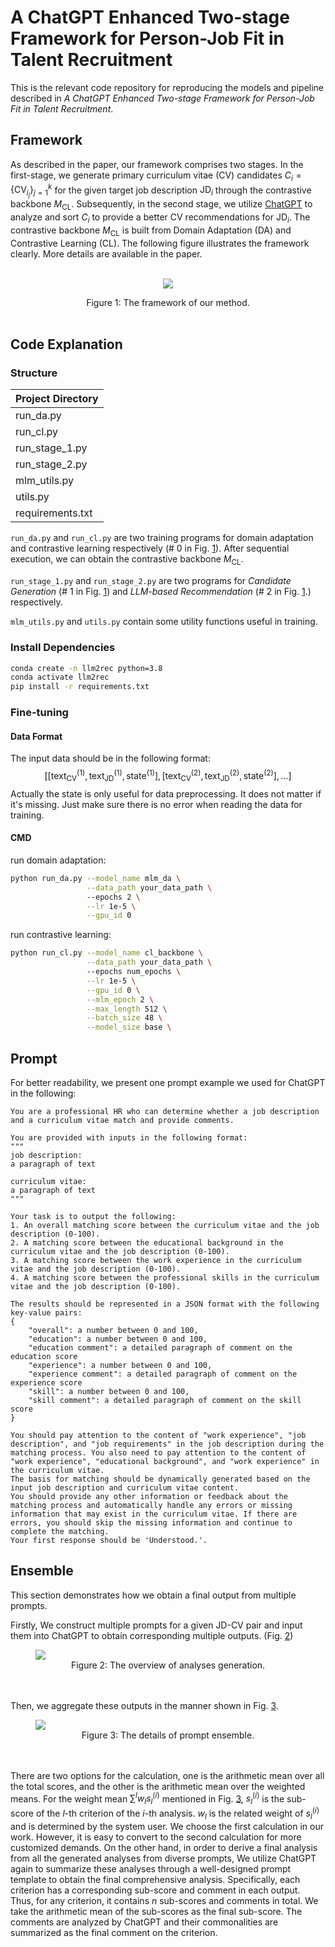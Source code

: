 # A ChatGPT Enhanced Two-stage Framework for Person-Job Fit in Talent Recruitment
This is the relevant code repository for reproducing the models and pipeline described in *A ChatGPT Enhanced Two-stage Framework for Person-Job Fit in Talent Recruitment*.

## Framework
As described in the paper, our framework comprises two stages. In the first-stage, we generate primary curriculum vitae (CV) candidates $C_i=\left\{\text{CV}_{i_j}\right\}_{j=1}^{k}$ for the given target job description $\text{JD}_i$ through the contrastive backbone $M_\text{CL}$. Subsequently, in the second stage, we utilize [ChatGPT](https://openai.com/chatgpt) to analyze and sort $C_i$ to provide a better CV recommendations for $\text{JD}_i$. The contrastive backbone $M_\text{CL}$ is built from Domain Adaptation (DA) and Contrastive Learning (CL). The following figure illustrates  the framework clearly. More details are available in the paper.

<p align="center">
    <br>
    <!-- <img src="./figures/framework.png" width="500"/> -->
    <img src="./figures/framework.png" id="framework"/>
      <figcaption style="text-align: center;"> Figure 1: The framework of our method. </figcaption>
    <br>
</p>


## Code Explanation

### Structure

| Project Directory |
| -------------- |
| run_da.py |
| run_cl.py |
| run_stage_1.py |
| run_stage_2.py |
| mlm_utils.py |
| utils.py |
| requirements.txt |

`run_da.py` and `run_cl.py` are two training programs for domain adaptation and contrastive learning respectively (\# 0 in Fig. [1](#framework)). After sequential execution, we can obtain the contrastive backbone $M_\text{CL}$.

`run_stage_1.py` and `run_stage_2.py` are two programs for *Candidate Generation* (\# 1 in Fig. [1](#framework)) and *LLM-based Recommendation* (\# 2 in Fig. [1](#framework).) respectively.

`mlm_utils.py` and `utils.py` contain some utility functions useful in training.



### Install Dependencies
```bash
conda create -n llm2rec python=3.8
conda activate llm2rec
pip install -r requirements.txt 
```

### Fine-tuning

#### Data Format

The input data should be in the following format:
$$
[[\text{text}_\text{CV}^{(1)}, \text{text}_\text{JD}^{(1)}, \text{state}^{(1)}], [\text{text}_\text{CV}^{(2)}, \text{text}_\text{JD}^{(2)}, \text{state}^{(2)}], \dots]
$$
Actually the $\text{state}$ is only useful for data preprocessing. It does not matter if it's missing. Just make sure there is no error when reading the data for training.

#### CMD

run domain adaptation:
```bash
python run_da.py --model_name mlm_da \
                 --data_path your_data_path \ 
                 --epochs 2 \
                 --lr 1e-5 \
                 --gpu_id 0
```

run contrastive learning:
```bash
python run_cl.py --model_name cl_backbone \
                 --data_path your_data_path \ 
                 --epochs num_epochs \
                 --lr 1e-5 \
                 --gpu_id 0 \
                 --mlm_epoch 2 \
                 --max_length 512 \
                 --batch_size 48 \
                 --model_size base \
```

## Prompt

For better readability, we present one prompt example we used for ChatGPT in the following:


```
You are a professional HR who can determine whether a job description and a curriculum vitae match and provide comments.

You are provided with inputs in the following format:
"""
job description:
a paragraph of text

curriculum vitae:
a paragraph of text
"""

Your task is to output the following:
1. An overall matching score between the curriculum vitae and the job description (0-100).
2. A matching score between the educational background in the curriculum vitae and the job description (0-100).
3. A matching score between the work experience in the curriculum vitae and the job description (0-100).
4. A matching score between the professional skills in the curriculum vitae and the job description (0-100).

The results should be represented in a JSON format with the following key-value pairs:
{
    "overall": a number between 0 and 100,
    "education": a number between 0 and 100,
    "education comment": a detailed paragraph of comment on the education score
    "experience": a number between 0 and 100,
    "experience comment": a detailed paragraph of comment on the experience score
    "skill": a number between 0 and 100,
    "skill comment": a detailed paragraph of comment on the skill score
}

You should pay attention to the content of "work experience", "job description", and "job requirements" in the job description during the matching process. You also need to pay attention to the content of "work experience", "educational background", and "work experience" in the curriculum vitae.
The basis for matching should be dynamically generated based on the input job description and curriculum vitae content.
You should provide any other information or feedback about the matching process and automatically handle any errors or missing information that may exist in the curriculum vitae. If there are errors, you should skip the missing information and continue to complete the matching.
Your first response should be 'Understood.'.
```


## Ensemble

This section demonstrates how we obtain a final output from multiple prompts. 

Firstly, We construct multiple prompts for a given JD-CV pair and input them into ChatGPT to obtain corresponding multiple outputs. (Fig. [2](#prompt-ensemble-1))

<figure>
  <img src="./figures/prompt_ensemble_1.png" id="prompt-ensemble-1">
  <figcaption style="text-align: center;"> Figure 2: The overview of analyses generation. </figcaption>
</figure>

\
\
Then, we aggregate these outputs in the manner shown in Fig. [3](#prompt-ensemble-2).

<figure>
  <img src="./figures/prompt_ensemble_2.png" id="prompt-ensemble-2">
  <figcaption style="text-align: center;"> Figure 3: The details of prompt ensemble. </figcaption>
</figure>

\
\
There are two options for the calculation, one is the arithmetic mean over all the total scores, and the other is the arithmetic mean over the weighted means. For the weight mean $\sum^{l} w_ls_l^{(i)}$ mentioned in Fig. [3](#prompt-ensemble-2), $s_l^{(i)}$ is the sub-score of the $l$-th criterion of the $i$-th analysis. $w_l$ is the related weight of $s_l^{(i)}$ and is determined by the system user. We choose the first calculation in our work. However, it is easy to convert to the second calculation for more customized demands. On the other hand, in order to derive a final analysis from all the generated analyses from diverse prompts, We utilize ChatGPT again to summarize these analyses through a well-designed prompt template to obtain the final comprehensive analysis. Specifically, each criterion has a corresponding sub-score and comment in each output. Thus, for any criterion, it contains $n$ sub-scores and comments in total. We take the arithmetic mean of the sub-scores as the final sub-score. The comments are analyzed by ChatGPT and their commonalities are summarized as the final comment on the criterion.
